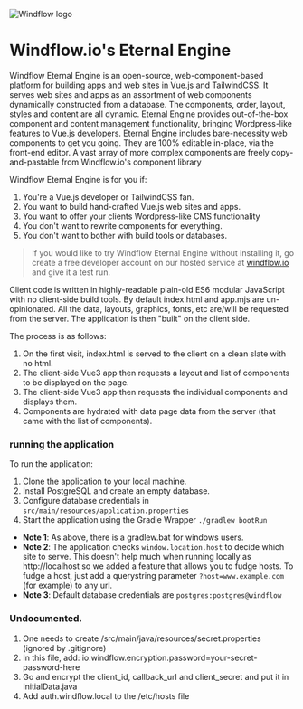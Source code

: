 ![Windflow logo](https://i.imgur.com/Yt2FfIY.png)
# Windflow.io's Eternal Engine
Windflow Eternal Engine is an open-source, web-component-based platform for building apps and web sites in Vue.js and TailwindCSS. It serves web sites and apps as an assortment of web components dynamically constructed from a database.
The components, order, layout, styles and content are all dynamic.
Eternal Engine provides out-of-the-box component and content management functionality, bringing Wordpress-like features to Vue.js developers.
Eternal Engine includes bare-necessity web components to get you going. They are 100% editable in-place, via the front-end editor. A vast array of more complex components are freely copy-and-pastable from Windflow.io's component library

Windflow Eternal Engine is for you if:
 1. You're a Vue.js developer or TailwindCSS fan.
 2. You want to build hand-crafted Vue.js web sites and apps.
 3. You want to offer your clients Wordpress-like CMS functionality
 4. You don't want to rewrite components for everything.
 5. You don't want to bother with build tools or databases.

<blockquote>If you would like to try Windflow Eternal Engine without installing it, go create a free developer account on our hosted service at <a href="https://windflow.io">windflow.io</a> and give it a test run.</blockquote>

Client code is written in highly-readable plain-old ES6 modular JavaScript with no client-side build tools. By default index.html and app.mjs are un-opinionated. All the data, layouts, graphics, fonts, etc are/will be requested from the server. The application is then "built" on the client side.

The process is as follows:

1. On the first visit, index.html is served to the client on a clean slate with no html.
2. The client-side Vue3 app then requests a layout and list of components to be displayed on the page.
3. The client-side Vue3 app then requests the individual components and displays them.
4. Components are hydrated with data page data from the server (that came with the list of components).

### running the application
To run the application:
  1. Clone the application to your local machine.
  2. Install PostgreSQL and create an empty database.
  3. Configure database credentials in `src/main/resources/application.properties`
  4. Start the application using the Gradle Wrapper `./gradlew bootRun` 

* **Note 1**: As above, there is a gradlew.bat for windows users.
* **Note 2**: The application checks `window.location.host` to decide which site to serve. This doesn't help much when running locally as http://localhost so we added a feature that allows you to fudge hosts. To fudge a host, just add a querystring parameter `?host=www.example.com` (for example) to any url.
* **Note 3**: Default database credentials are `postgres:postgres@windflow`   

### Undocumented.
1. One needs to create /src/main/java/resources/secret.properties (ignored by .gitignore)
2. In this file, add: io.windflow.encryption.password=your-secret-password-here
3. Go and encrypt the client_id, callback_url and client_secret and put it in InitialData.java
4. Add auth.windflow.local to the /etc/hosts file
